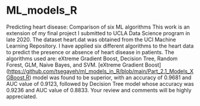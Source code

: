 # ML_models_R
 Predicting heart disease: Comparison of six ML algorithms
This work is an extension of my final project I submitted to UCLA Data Science program in late 2020. The dataset heart.dat was obtained from the UCI Machine Learning Repository. I have applied six different algorithms to the heart data to predict the presence or absence of heart disease in patients. The algorithms used are: eXtreme Gradient Boost, Decision Tree, Random Forest, GLM, Naive Bayes, and SVM. [eXtreme Gradient Boost] (https://github.com/tsegayeh/ml_models_in_R/blob/main/Part_2.1_Models_XGBoost.R) model was found to be superior, with an accuracy of 0.9681 and AUC value of 0.9123, followed by Decision Tree model whose accuracy was 0.9236 and AUC value of 0.8833. 
Your review and comments will be highly appreciated.
